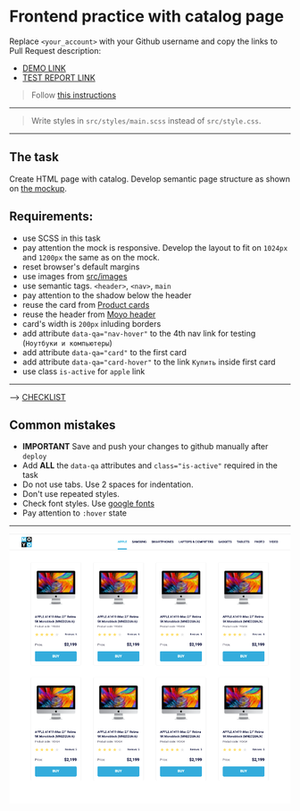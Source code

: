 # Frontend practice with catalog page
Replace `<your_account>` with your Github username and copy the links to Pull Request description:
- [DEMO LINK](https://Artem20201610.github.io/layout_catalog/)
- [TEST REPORT LINK](https://Artem20201610.github.io/layout_catalog/report/html_report/)

> Follow [this instructions](https://github.com/mate-academy/layout_task-guideline#how-to-solve-the-layout-tasks-on-github)
___
> Write styles in `src/styles/main.scss` instead of `src/style.css`.
___

## The task
Create HTML page with catalog. Develop semantic page structure as shown on [the mockup](https://www.figma.com/file/euXjY316CHKYkPRO1K0kjLsF/Moyo-Catalog?node-id=0%3A1).

## Requirements:
- use SCSS in this task
- pay attention the mock is responsive. Develop the layout to fit on `1024px` and `1200px` the same as on the mock.
- reset browser's default margins
- use images from [src/images](src/images)
- use semantic tags. `<header>`, `<nav>`, `main`
- pay attention to the shadow below the header
- reuse the card from [Product cards](https://github.com/mate-academy/layout_product-cards#product-cards)
- reuse the header from [Moyo header](https://github.com/mate-academy/layout_moyo-header#moyo-header)
- card's width is `200px` inluding borders
- add attribute `data-qa="nav-hover"` to the 4th nav link for testing (`Ноутбуки и компьютеры`)
- add attribute `data-qa="card"` to the first card
- add attribute `data-qa="card-hover"` to the link `Купить` inside first card
- use class `is-active` for `apple` link
---
--> [CHECKLIST](https://github.com/mate-academy/layout_catalog/blob/master/checklist.md)


## Common mistakes
- **IMPORTANT** Save and push your changes to github manually after `deploy`
- Add **ALL** the `data-qa` attributes and `class="is-active"` required in the task
- Do not use tabs. Use 2 spaces for indentation.
- Don't use repeated styles.
- Check font styles. Use [google fonts](https://fonts.google.com/)
- Pay attention to `:hover` state

---
![screenshot](./references/catalog-example.png)
